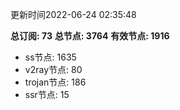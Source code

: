 更新时间2022-06-24 02:35:48

**总订阅: 73**
**总节点: 3764**
**有效节点: 1916**
- ss节点: 1635
- v2ray节点: 80
- trojan节点: 186
- ssr节点: 15
